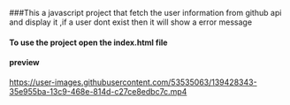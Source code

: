 ###This a javascript project that fetch the user information from github api and display it ,if a user dont exist then it will show a error message

#### To use the project open the index.html file

#### preview


https://user-images.githubusercontent.com/53535063/139428343-35e955ba-13c9-468e-814d-c27ce8edbc7c.mp4

